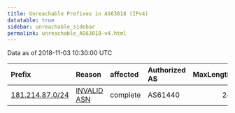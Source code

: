 ```yaml
---
title: Unreachable Prefixes in AS63018 (IPv4)
datatable: true
sidebar: unreachable_sidebar
permalink: unreachable_AS63018-v4.html
---
```


Data as of 2018-11-03 10:30:00 UTC


<div class="datatable-begin"></div>

| Prefix                                                   | Reason                                                                                                 | affected   | Authorized AS   |   MaxLength | Anchor                                         |   unreachable /24s |
|:---------------------------------------------------------|:-------------------------------------------------------------------------------------------------------|:-----------|:----------------|------------:|:-----------------------------------------------|-------------------:|
| [181.214.87.0/24](https://stat.ripe.net/181.214.87.0/24) | [INVALID ASN](https://rpki-validator.ripe.net/announcement-preview?asn=AS63018&prefix=181.214.87.0/24) | complete   | AS61440         |          24 | [LACNIC](unreachable_LACNIC_RPKI_Root-v4.html) |                  1 |

<div class="datatable-end"></div>